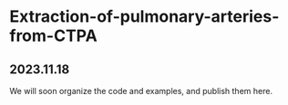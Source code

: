 # Extraction-of-pulmonary-arteries-from-CTPA
## 2023.11.18 
We will soon organize the code and examples, and publish them here.
